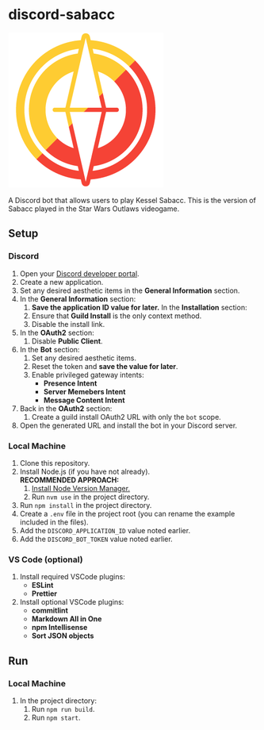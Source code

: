 # discord-sabacc

![alt text](https://github.com/ofolis/discord-sabacc/raw/main/images/sabacc-logo.png "Sabacc Logo")

A Discord bot that allows users to play Kessel Sabacc. This is the version of Sabacc played in the Star Wars Outlaws videogame.

## Setup

### Discord

1. Open your [Discord developer portal](https://discord.com/developers/applications).
2. Create a new application.
3. Set any desired aesthetic items in the **General Information** section.
4. In the **General Information** section:
   1. **Save the application ID value for later.**
      In the **Installation** section:
   2. Ensure that **Guild Install** is the only context method.
   3. Disable the install link.
5. In the **OAuth2** section:
   1. Disable **Public Client**.
6. In the **Bot** section:
   1. Set any desired aesthetic items.
   2. Reset the token and **save the value for later**.
   3. Enable privileged gateway intents:
      - **Presence Intent**
      - **Server Memebers Intent**
      - **Message Content Intent**
7. Back in the **OAuth2** section:
   1. Create a guild install OAuth2 URL with only the `bot` scope.
8. Open the generated URL and install the bot in your Discord server.

### Local Machine

1. Clone this repository.
2. Install Node.js (if you have not already).<br>**RECOMMENDED APPROACH:**
   1. [Install Node Version Manager.](https://github.com/nvm-sh/nvm?tab=readme-ov-file#installing-and-updating)
   2. Run `nvm use` in the project directory.
3. Run `npm install` in the project directory.
4. Create a `.env` file in the project root (you can rename the example included in the files).
5. Add the `DISCORD_APPLICATION_ID` value noted earlier.
6. Add the `DISCORD_BOT_TOKEN` value noted earlier.

### VS Code (optional)

1. Install required VSCode plugins:
   - **ESLint**
   - **Prettier**
2. Install optional VSCode plugins:
   - **commitlint**
   - **Markdown All in One**
   - **npm Intellisense**
   - **Sort JSON objects**

## Run

### Local Machine

1. In the project directory:
   1. Run `npm run build`.
   2. Run `npm start`.

